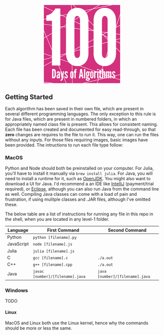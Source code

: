 
<div align="center">
  <img src="days_of_algorithm.png" alt="image" width=250>
</div>




## Getting Started

Each algorithm has been saved in their own file, which are present in several different programming languages. The only exception to this rule is for Java files, which are present in numbered folders, in which an appropriately named class file is present. This allows for consistent naming. Each file has been created and documented for easy read-through, so that __zero__ changes are requires to the file to run it. This way, one can run the files without any inputs. For those files requiring images, basic images have been provided. The intructions to run each file type follow:

### MacOS

Python and Node should both be preinstalled on your computer. For Julia, you'll have to install it manually via `brew install julia`. For Java, you will need to install a runtime for it, such as [OpenJDK](https://jdk.java.net/18/). You might also want to download a UI for Java. I'd recommend a an IDE like [IntelliJ](https://www.jetbrains.com/idea/download/?fromIDE=#section=mac) (payment/trial required), or [Eclipse](https://www.eclipse.org/downloads/), although you can also run Java from the command line as well. Compiling Java classes can come with a load of pain and frustration, if using mulitple classes and .JAR files, although I've omitted these.

The below table are a list of instructions for running any file in this repo in the shell, when you are located in any level-1 folder. 


| Language   | First Command                   | Second Command                 |
|------------|---------------------------------|--------------------------------|
| Python     | `python [filename].py`          |                                |
| JavaScript | `node [filename].js`            |                                |
| Julia      | `julia [filename].js`           |                                |
| C          | `gcc [filename].c`              | `./a.out`                      |
| C++        | `g++ [filename].cpp`            | `./a.out`                      |
| Java       | `javac [number]/[filename].java`| `java [number]/[filename].java`|


### Windows

TODO

#### Linux

MacOS and Linux both use the Linux kernel, hence why the commands should be more or less the same. 

